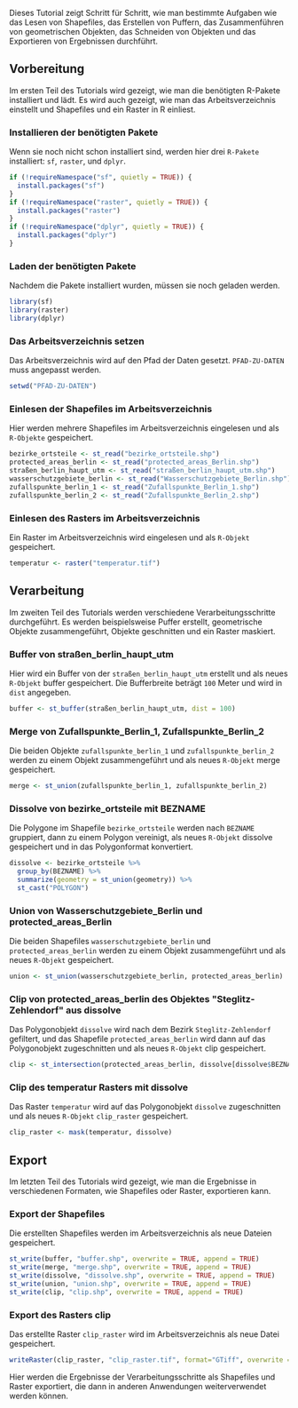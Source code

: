 Dieses Tutorial zeigt Schritt für Schritt, wie man bestimmte Aufgaben wie das Lesen von Shapefiles, das Erstellen von Puffern, das Zusammenführen von geometrischen Objekten, das Schneiden von Objekten und das Exportieren von Ergebnissen durchführt.

## Vorbereitung
Im ersten Teil des Tutorials wird gezeigt, wie man die benötigten R-Pakete installiert und lädt. Es wird auch gezeigt, wie man das Arbeitsverzeichnis einstellt und Shapefiles und ein Raster in R einliest.

### Installieren der benötigten Pakete
Wenn sie noch nicht schon installiert sind, werden hier drei `R-Pakete` installiert: `sf`, `raster`, und `dplyr`.

```r
if (!requireNamespace("sf", quietly = TRUE)) {
  install.packages("sf")
}
if (!requireNamespace("raster", quietly = TRUE)) {
  install.packages("raster")
}
if (!requireNamespace("dplyr", quietly = TRUE)) {
  install.packages("dplyr")
}
```

### Laden der benötigten Pakete

Nachdem die Pakete installiert wurden, müssen sie noch geladen werden.

```r
library(sf)
library(raster)
library(dplyr)
```

### Das Arbeitsverzeichnis setzen

Das Arbeitsverzeichnis wird auf den Pfad der Daten gesetzt. `PFAD-ZU-DATEN` muss angepasst werden.

```r
setwd("PFAD-ZU-DATEN")
```

### Einlesen der Shapefiles im Arbeitsverzeichnis

Hier werden mehrere Shapefiles im Arbeitsverzeichnis eingelesen und als `R-Objekte` gespeichert.

```r
bezirke_ortsteile <- st_read("bezirke_ortsteile.shp")
protected_areas_berlin <- st_read("protected_areas_Berlin.shp")
straßen_berlin_haupt_utm <- st_read("straßen_berlin_haupt_utm.shp")
wasserschutzgebiete_berlin <- st_read("Wasserschutzgebiete_Berlin.shp")
zufallspunkte_berlin_1 <- st_read("Zufallspunkte_Berlin_1.shp")
zufallspunkte_berlin_2 <- st_read("Zufallspunkte_Berlin_2.shp")
```

### Einlesen des Rasters im Arbeitsverzeichnis

Ein Raster im Arbeitsverzeichnis wird eingelesen und als `R-Objekt` gespeichert.

```r
temperatur <- raster("temperatur.tif")
```

## Verarbeitung
Im zweiten Teil des Tutorials werden verschiedene Verarbeitungsschritte durchgeführt. Es werden beispielsweise Puffer erstellt, geometrische Objekte zusammengeführt, Objekte geschnitten und ein Raster maskiert.

### Buffer von straßen_berlin_haupt_utm

Hier wird ein Buffer von der `straßen_berlin_haupt_utm` erstellt und als neues `R-Objekt` buffer gespeichert. Die Bufferbreite beträgt `100` Meter und wird in `dist` angegeben.

```r
buffer <- st_buffer(straßen_berlin_haupt_utm, dist = 100)
```

### Merge von Zufallspunkte_Berlin_1, Zufallspunkte_Berlin_2

Die beiden Objekte `zufallspunkte_berlin_1` und `zufallspunkte_berlin_2` werden zu einem Objekt zusammengeführt und als neues `R-Objekt` merge gespeichert.

```r
merge <- st_union(zufallspunkte_berlin_1, zufallspunkte_berlin_2)
```

### Dissolve von bezirke_ortsteile mit BEZNAME

Die Polygone im Shapefile `bezirke_ortsteile` werden nach `BEZNAME` gruppiert, dann zu einem Polygon vereinigt, als neues `R-Objekt` dissolve gespeichert und in das Polygonformat konvertiert.

```r
dissolve <- bezirke_ortsteile %>%
  group_by(BEZNAME) %>%
  summarize(geometry = st_union(geometry)) %>%
  st_cast("POLYGON")
```

### Union von Wasserschutzgebiete_Berlin und protected_areas_Berlin

Die beiden Shapefiles `wasserschutzgebiete_berlin` und `protected_areas_berlin` werden zu einem Objekt zusammengeführt und als neues ``R-Objekt`` gespeichert.

```r
union <- st_union(wasserschutzgebiete_berlin, protected_areas_berlin)
```

### Clip von protected_areas_berlin des Objektes "Steglitz-Zehlendorf" aus dissolve

Das Polygonobjekt `dissolve` wird nach dem Bezirk `Steglitz-Zehlendorf` gefiltert, und das Shapefile `protected_areas_berlin` wird dann auf das Polygonobjekt zugeschnitten und als neues `R-Objekt` clip gespeichert.

```r
clip <- st_intersection(protected_areas_berlin, dissolve[dissolve$BEZNAME == "Steglitz-Zehlendorf", ])
```

### Clip des temperatur Rasters mit dissolve

Das Raster `temperatur` wird auf das Polygonobjekt `dissolve` zugeschnitten und als neues `R-Objekt` `clip_raster` gespeichert.

```r
clip_raster <- mask(temperatur, dissolve)
```

## Export
Im letzten Teil des Tutorials wird gezeigt, wie man die Ergebnisse in verschiedenen Formaten, wie Shapefiles oder Raster, exportieren kann.

### Export der Shapefiles

Die erstellten Shapefiles werden im Arbeitsverzeichnis als neue Dateien gespeichert.

```r
st_write(buffer, "buffer.shp", overwrite = TRUE, append = TRUE)
st_write(merge, "merge.shp", overwrite = TRUE, append = TRUE)
st_write(dissolve, "dissolve.shp", overwrite = TRUE, append = TRUE)
st_write(union, "union.shp", overwrite = TRUE, append = TRUE)
st_write(clip, "clip.shp", overwrite = TRUE, append = TRUE)
```

### Export des Rasters clip

Das erstellte Raster `clip_raster` wird im Arbeitsverzeichnis als neue Datei gespeichert.

```r
writeRaster(clip_raster, "clip_raster.tif", format="GTiff", overwrite = TRUE)
```

Hier werden die Ergebnisse der Verarbeitungsschritte als Shapefiles und Raster exportiert, die dann in anderen Anwendungen weiterverwendet werden können.
